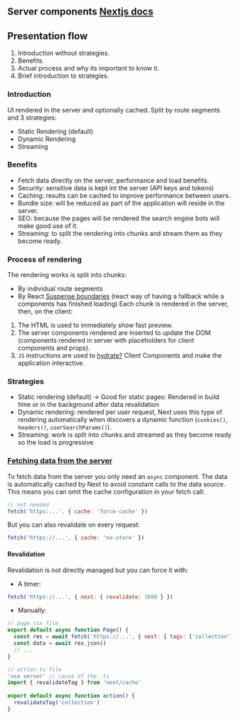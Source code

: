 ## Server components [Nextjs docs](https://nextjs.org/docs/app/building-your-application/rendering/server-components)

## Presentation flow
1. Introduction without strategies.
2. Benefits.
3. Actual process and why its important to know it.
4. Brief introduction to strategies.

### Introduction

UI rendered in the server and optionally cached. Split by route segments and 3
strategies:

- Static Rendering (default)
- Dynamic Rendering
- Streaming

### Benefits

- Fetch data directly on the server, performance and load benefits.
- Security: sensitive data is kept int the server (API keys and tokens)
- Caching: results can be cached to improve performance between users.
- Bundle size: will be reduced as part of the application will reside in the
  server.
- SEO: because the pages will be rendered the search engine bots will make good
  use of it.
- Streaming: to split the rendering into chunks and stream them as they become
  ready.

### Process of rendering

The rendering works is split into chunks:

- By individual route segments
- By React [Suspense boundaries](https://react.dev/reference/react/Suspense) (react way of having a fallback while a
  components has finished loading) Each chunk is rendered in the server, then,
  on the client:

1. The HTML is used to immediately show fast preview.
2. The server components rendered are inserted to update the DOM (components
   rendered in server with placeholders for client components and props).
3. `JS` instructions are used to [hydrate?](https://react.dev/reference/react-dom/client/hydrateRoot) Client Components and make the
   application interactive.

### Strategies

- Static rendering (default) -> Good for static pages: Rendered in build time or in the background after data revalidation
- Dynamic rendering: rendered per user request, Next uses this type of rendering automatically when discovers a dynamic function (`cookies()`, `headers()`, `userSearchParams()`).
- Streaming: work is split into chunks and streamed as they become ready so the load is progressive.

### [Fetching data from the server](https://nextjs.org/docs/app/building-your-application/data-fetching/fetching-caching-and-revalidating#revalidating-data)
To fetch data from the server you only need an `async` component. The data is automatically cached by Next to avoid constant calls to the data source. This means you can omit the cache configuration in your fetch call: 
```js
// not needed 
fetch('https:...', { cache: 'force-cache' })
```
But you can also revalidate on every request:
```js
fetch('https://...', { cache: 'no-store' })
```

#### Revalidation

Revalidation is not directly managed but you can force it with:
- A timer:
```js
fetch('https://...', { next: { revalidate: 3600 } })
```
- Manually:
```js
// page.tsx file
export default async function Page() {
  const res = await fetch('https://...', { next: { tags: ['collection'] } })
  const data = await res.json()
  // ...
}

// action.ts file
'use server' // cause of the .ts
import { revalidateTag } from 'next/cache'
 
export default async function action() {
  revalidateTag('collection')
}

```
